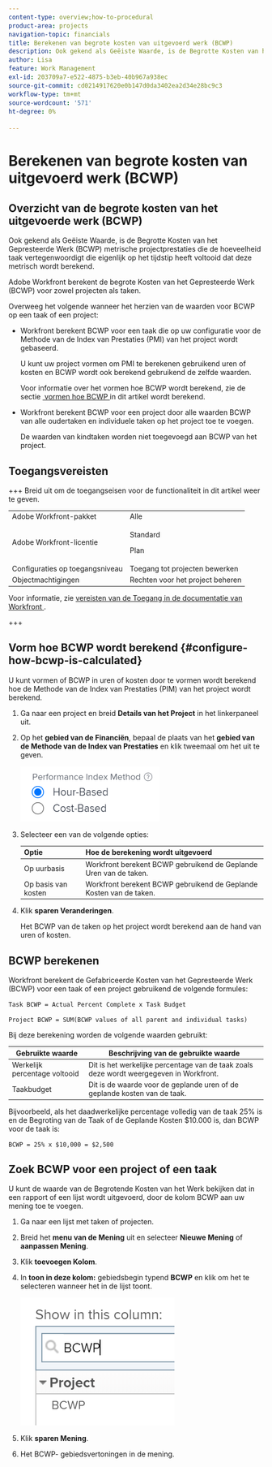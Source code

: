 ```yaml
---
content-type: overview;how-to-procedural
product-area: projects
navigation-topic: financials
title: Berekenen van begrote kosten van uitgevoerd werk (BCWP)
description: Ook gekend als Geëiste Waarde, is de Begrotte Kosten van het Gepresteerde Werk (BCWP) metrische projectprestaties die de hoeveelheid taak vertegenwoordigt die eigenlijk op het tijdstip heeft voltooid dat deze metrisch wordt berekend.
author: Lisa
feature: Work Management
exl-id: 203709a7-e522-4875-b3eb-40b967a938ec
source-git-commit: cd0214917620e0b147d0da3402ea2d34e28bc9c3
workflow-type: tm+mt
source-wordcount: '571'
ht-degree: 0%

---
```


# Berekenen van begrote kosten van uitgevoerd werk (BCWP)

## Overzicht van de begrote kosten van het uitgevoerde werk (BCWP)

Ook gekend als Geëiste Waarde, is de Begrotte Kosten van het Gepresteerde Werk (BCWP) metrische projectprestaties die de hoeveelheid taak vertegenwoordigt die eigenlijk op het tijdstip heeft voltooid dat deze metrisch wordt berekend.

Adobe Workfront berekent de begrote Kosten van het Gepresteerde Werk (BCWP) voor zowel projecten als taken.

Overweeg het volgende wanneer het herzien van de waarden voor BCWP op een taak of een project:

* Workfront berekent BCWP voor een taak die op uw configuratie voor de Methode van de Index van Prestaties (PMI) van het project wordt gebaseerd.

  U kunt uw project vormen om PMI te berekenen gebruikend uren of kosten en BCWP wordt ook berekend gebruikend de zelfde waarden.

  Voor informatie over het vormen hoe BCWP wordt berekend, zie de sectie [&#x200B; vormen hoe BCWP &#x200B;](#configure-how-bcwp-is-calculated) in dit artikel wordt berekend.

* Workfront berekent BCWP voor een project door alle waarden BCWP van alle oudertaken en individuele taken op het project toe te voegen.

  De waarden van kindtaken worden niet toegevoegd aan BCWP van het project.

## Toegangsvereisten

+++ Breid uit om de toegangseisen voor de functionaliteit in dit artikel weer te geven.

<table style="table-layout:auto"> 
 <col> 
 <col> 
 <tbody> 
  <tr> 
   <td>Adobe Workfront-pakket</td> 
   <td>Alle</td> 
  </tr> 
  <tr> 
   <td>Adobe Workfront-licentie</td> 
   <td>
   <p>Standard</p>
   <p>Plan</p></td> 
  </tr> 
  <tr> 
   <td>Configuraties op toegangsniveau</td> 
   <td>Toegang tot projecten bewerken</td> 
  </tr> 
  <tr> 
   <td>Objectmachtigingen</td> 
   <td>Rechten voor het project beheren</td> 
  </tr> 
 </tbody> 
</table>

Voor informatie, zie [&#x200B; vereisten van de Toegang in de documentatie van Workfront &#x200B;](/help/quicksilver/administration-and-setup/add-users/access-levels-and-object-permissions/access-level-requirements-in-documentation.md).

+++

## Vorm hoe BCWP wordt berekend {#configure-how-bcwp-is-calculated}

U kunt vormen of BCWP in uren of kosten door te vormen wordt berekend hoe de Methode van de Index van Prestaties (PIM) van het project wordt berekend.

1. Ga naar een project en breid **Details van het Project** in het linkerpaneel uit.
1. Op het **gebied van de Financiën**, bepaal de plaats van het **gebied van de Methode van de Index van Prestaties** en klik tweemaal om het uit te geven.

   ![&#x200B; PIM opties &#x200B;](assets/pim-options-hour-cost-based-nwe.png)

1. Selecteer een van de volgende opties:

   | Optie | Hoe de berekening wordt uitgevoerd |
   |---|---|
   | Op uurbasis | Workfront berekent BCWP gebruikend de Geplande Uren van de taken. |
   | Op basis van kosten | Workfront berekent BCWP gebruikend de Geplande Kosten van de taken. |

1. Klik **sparen Veranderingen**.

   Het BCWP van de taken op het project wordt berekend aan de hand van uren of kosten.

## BCWP berekenen

Workfront berekent de Gefabriceerde Kosten van het Gepresteerde Werk (BCWP) voor een taak of een project gebruikend de volgende formules:

```
Task BCWP = Actual Percent Complete x Task Budget
```

```
Project BCWP = SUM(BCWP values of all parent and individual tasks)
```

Bij deze berekening worden de volgende waarden gebruikt:

| Gebruikte waarde | Beschrijving van de gebruikte waarde |
|---|---|
| Werkelijk percentage voltooid | Dit is het werkelijke percentage van de taak zoals deze wordt weergegeven in Workfront. |
| Taakbudget | Dit is de waarde voor de geplande uren of de geplande kosten van de taak. |

Bijvoorbeeld, als het daadwerkelijke percentage volledig van de taak 25% is en de Begroting van de Taak of de Geplande Kosten $10.000 is, dan BCWP voor de taak is:

```
BCWP = 25% x $10,000 = $2,500
```

## Zoek BCWP voor een project of een taak

U kunt de waarde van de Begrotende Kosten van het Werk bekijken dat in een rapport of een lijst wordt uitgevoerd, door de kolom BCWP aan uw mening toe te voegen.

1. Ga naar een lijst met taken of projecten.
1. Breid het **menu van de Mening** uit en selecteer **Nieuwe Mening** of **aanpassen Mening**.

1. Klik **toevoegen Kolom**.
1. In **toon in deze kolom:** gebiedsbegin typend **BCWP** en klik om het te selecteren wanneer het in de lijst toont.

   ![&#x200B; BCWP in projectweergave &#x200B;](assets/bcwp-project-view.png)

1. Klik **sparen Mening**.
1. Het BCWP- gebiedsvertoningen in de mening.
